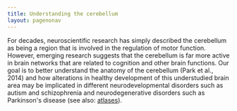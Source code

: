 ```yaml
---
title: Understanding the cerebellum 
layout: pagenonav
---
```


For decades, neuroscientific research has simply described the cerebellum as being a region that is involved in the regulation of motor function.
However, emerging research suggests that the cerebellum is far more active in brain networks that are related to cognition and other brain functions.
Our goal is to better understand the anatomy of the cerebellum  (Park et al., 2014) and how alterations in healthy development of this understudied brain area may be implicated in different neurodevelopmental disorders such as autism and schizophrenia and neurodegenerative disorders such as Parkinson's disease (see also: [atlases](/atlases)).
